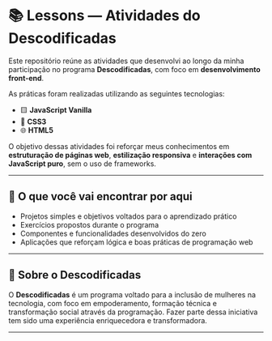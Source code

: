 # 📚 Lessons — Atividades do Descodificadas

Este repositório reúne as atividades que desenvolvi ao longo da minha participação no programa **Descodificadas**, com foco em **desenvolvimento front-end**.

As práticas foram realizadas utilizando as seguintes tecnologias:

- 🟨 **JavaScript Vanilla**  
- 🎨 **CSS3**  
- 🌐 **HTML5**

O objetivo dessas atividades foi reforçar meus conhecimentos em **estruturação de páginas web**, **estilização responsiva** e **interações com JavaScript puro**, sem o uso de frameworks.

---

## 🚀 O que você vai encontrar por aqui

- Projetos simples e objetivos voltados para o aprendizado prático  
- Exercícios propostos durante o programa  
- Componentes e funcionalidades desenvolvidos do zero  
- Aplicações que reforçam lógica e boas práticas de programação web

---

## 📌 Sobre o Descodificadas

O **Descodificadas** é um programa voltado para a inclusão de mulheres na tecnologia, com foco em empoderamento, formação técnica e transformação social através da programação. Fazer parte dessa iniciativa tem sido uma experiência enriquecedora e transformadora.

---
